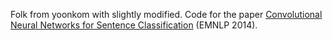 Folk from yoonkom with slightly modified. 
Code for the paper [Convolutional Neural Networks for Sentence Classification](http://arxiv.org/abs/1408.5882) (EMNLP 2014).


